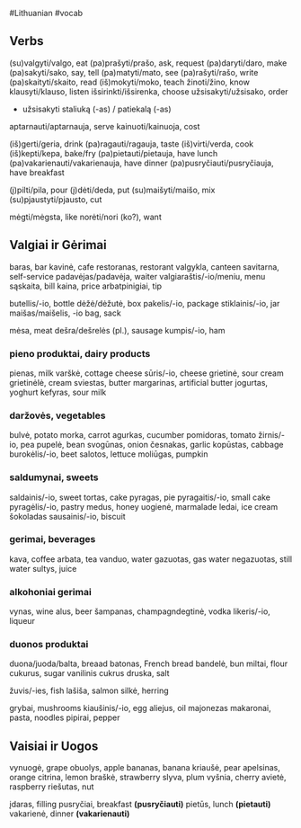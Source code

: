 #Lithuanian #vocab 

## Verbs

(su)valgyti/valgo, eat
(pa)prašyti/prašo, ask, request
(pa)daryti/daro, make
(pa)sakyti/sako, say, tell
(pa)matyti/mato, see
(pa)rašyti/rašo, write
(pa)skaityti/skaito, read
(iš)mokyti/moko, teach
žinoti/žino, know
klausyti/klauso, listen
išsirinkti/išsirenka, choose
užsisakyti/užsisako, order
- užsisakyti staliuką (-as) / patiekalą (-as)

aptarnauti/aptarnauja, serve
kainuoti/kainuoja, cost

(iš)gerti/geria, drink
(pa)ragauti/ragauja, taste
(iš)virti/verda, cook
(iš)kepti/kepa, bake/fry
(pa)pietauti/pietauja, have lunch
(pa)vakarienauti/vakarienauja, have dinner
(pa)pusryčiauti/pusryčiauja, have breakfast

(į)pilti/pila, pour
(į)dėti/deda, put
(su)maišyti/maišo, mix
(su)pjaustyti/pjausto, cut

mėgti/mėgsta, like
norėti/nori (ko?), want
## Valgiai ir Gėrimai

baras, bar
kavinė, cafe
restoranas, restorant
valgykla, canteen
savitarna, self-service
padavėjas/padavėja, waiter
valgiaraštis/-io/meniu, menu
sąskaita, bill
kaina, price
arbatpinigiai, tip

butellis/-io, bottle
dėžė/dėžutė, box
pakelis/-io, package
stiklainis/-io, jar
maišas/maišelis, -io bag, sack

mėsa, meat
dešra/dešrelės (pl.), sausage
kumpis/-io, ham

### pieno produktai, dairy products
pienas, milk
varškė, cottage cheese
sūris/-io, cheese
grietinė, sour cream
grietinėlė, cream
sviestas, butter
margarinas, artificial butter
jogurtas, yoghurt
kefyras, sour milk

### daržovės, vegetables
bulvė, potato
morka, carrot
agurkas, cucumber
pomidoras, tomato
žirnis/-io, pea
pupelė, bean
svogūnas, onion
česnakas, garlic
kopūstas, cabbage
burokėlis/-io, beet
salotos, lettuce
moliūgas, pumpkin

### saldumynai, sweets
saldainis/-io, sweet
tortas, cake
pyragas, pie
pyragaitis/-io, small cake
pyragėlis/-io, pastry
medus, honey
uogienė, marmalade
ledai, ice cream
šokoladas
sausainis/-io, biscuit

### gerimai, beverages
kava, coffee
arbata, tea
vanduo, water
gazuotas, gas water
negazuotas, still water
sultys, juice

### alkohoniai gerimai
vynas, wine
alus, beer
šampanas, champagndegtinė, vodka
likeris/-io, liqueur

### duonos produktai
duona/juoda/balta, breaad
batonas, French bread
bandelė, bun
miltai, flour
cukurus, sugar
vanilinis cukrus
druska, salt

žuvis/-ies, fish
lašiša, salmon
silkė, herring

grybai, mushrooms
kiaušinis/-io, egg
aliejus, oil
majonezas
makaronai, pasta, noodles
pipirai, pepper
## Vaisiai ir Uogos

vynuogė, grape
obuolys, apple
bananas, banana
kriaušė, pear
apelsinas, orange
citrina, lemon
braškė, strawberry
slyva, plum
vyšnia, cherry
avietė, raspberry
riešutas, nut

įdaras, filling
pusryčiai, breakfast __(pusryčiauti)__
pietūs, lunch __(pietauti)__
vakarienė, dinner __(vakarienauti)__
